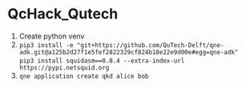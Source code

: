 # QcHack_Qutech
1) Create python venv
2) `pip3 install -e "git+https://github.com/QuTech-Delft/qne-adk.git@a125b2d27f1e5fef2822329cf824b18e22e9d00e#egg=qne-adk"`<br>
`pip3 install squidasm==0.8.4 --extra-index-url https://pypi.netsquid.org`<br>
3) `qne application create qkd alice bob`
